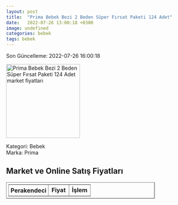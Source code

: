 ```yaml
---
layout: post
title:  "Prima Bebek Bezi 2 Beden Süper Fırsat Paketi 124 Adet"
date:   2022-07-26 13:00:18 +0300
image: undefined
categories: bebek
tags: bebek
---
```


Son Güncelleme: 2022-07-26 16:00:18

<img src="undefined" width="200" alt="Prima Bebek Bezi 2 Beden Süper Fırsat Paketi 124 Adet market fiyatları" />

Kategori: Bebek
<br />
Marka: Prima

<h2>Market ve Online Satış Fiyatları</h2>

<table border="1" style="padding: 5px;width:80%;">
  <tr>
    <td style="padding: 5px;"><strong>Perakendeci</strong></td>
    <td><strong>Fiyat</strong></td>
    <td><strong>İşlem</strong></td>
  </tr>
  
</table>

